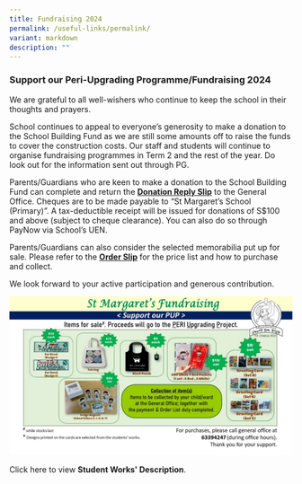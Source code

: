 ```yaml
---
title: Fundraising 2024
permalink: /useful-links/permalink/
variant: markdown
description: ""
---
```

### Support our Peri-Upgrading Programme/Fundraising 2024

We are grateful to all well-wishers who continue to keep the school in their thoughts and prayers.

School continues to appeal to everyone’s generosity to make a donation to the School Building Fund as we are still some amounts off to raise the funds to cover the construction costs.  Our staff and students will continue to organise fundraising programmes in Term 2 and the rest of the year.  Do look out for the information sent out through PG.

Parents/Guardians who are keen to make a donation to the School Building Fund can complete and return the <a href="/files/Donation_Reply_Slip_2024.pdf" target="_blank"><b>Donation Reply Slip</b></a> to the General Office. Cheques are to be made payable to “St Margaret’s School (Primary)”. A tax-deductible receipt will be issued for donations of S$100 and above (subject to cheque clearance). You can also do so through PayNow via School’s UEN.

Parents/Guardians can also consider the selected memorabilia put up for sale. Please refer to the <a href="/files/Order_Slip_2024.pdf" target="_blank"><b>Order Slip</b></a> for the price list and how to purchase and collect. 

We look forward to your active participation and generous contribution.

![](/images/Fundraising/PERI_Upgrading_Fundraising_Feb_2024.jpg)

Click here to view **Student Works' Description**.